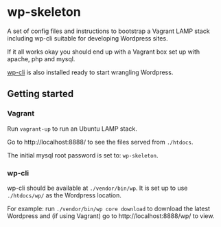 # wp-skeleton

A set of config files and instructions to bootstrap a Vagrant LAMP stack including wp-cli suitable for developing Wordpress sites.

If it all works okay you should end up with a Vagrant box set up with apache, php and mysql.

[wp-cli](http://wp-cli.org/) is also installed ready to start wrangling Wordpress.  

## Getting started

### Vagrant

Run `vagrant-up` to run an Ubuntu LAMP stack.

Go to http://localhost:8888/ to see the files served from `./htdocs`.

The initial mysql root password is set to: `wp-skeleton`.

### wp-cli

wp-cli should be available at `./vendor/bin/wp`. It is set up to use `./htdocs/wp/` as the Wordpress location.

For example: run `./vendor/bin/wp core download` to download the latest Wordpress and (if using Vagrant) go to http://localhost:8888/wp/ to view.
